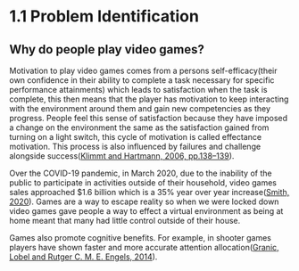 # 1.1 Problem Identification

## Why do people play video games?

Motivation to play video games comes from a persons self-efficacy(their own confidence in their ability to complete a task necessary for specific performance attainments) which leads to satisfaction when the task is complete, this then means that the player has motivation to keep interacting with the environment around them and gain new competencies as they progress.  People feel this sense of satisfaction because they have imposed a change on the environment the same as the satisfaction gained from turning on a light switch, this cycle of motivation is called effectance motivation.  This process is also influenced by failures and challenge alongside success([Klimmt and Hartmann, 2006, pp.138–139](../reference-list.md)).



Over the COVID-19 pandemic, in March 2020, due to the inability of the public to participate in activities outside of their household, video games sales approached $1.6 billion which is a 35% year over year increase([Smith, 2020](../reference-list.md)).  Games are a way to escape reality so when we were locked down video games gave people a way to effect a virtual environment as being at home meant that many had little control outside of their house.



Games also promote cognitive benefits.  For example, in shooter games players have shown faster and more accurate attention allocation([Granic, Lobel and Rutger C. M. E. Engels, 2014](../reference-list.md)).
